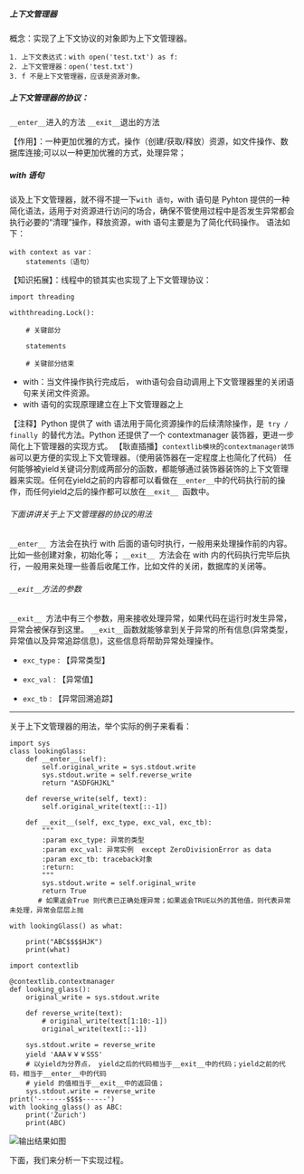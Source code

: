 
##### 上下文管理器
概念：实现了上下文协议的对象即为上下文管理器。
```
1. 上下文表达式：with open('test.txt') as f:
2. 上下文管理器：open('test.txt')
3. f 不是上下文管理器，应该是资源对象。
```
##### 上下文管理器的协议：
`__enter__`进入的方法
`__exit__`退出的方法

【作用】：一种更加优雅的方式，操作（创建/获取/释放）资源，如文件操作、数据库连接;可以以一种更加优雅的方式，处理异常；

##### with 语句
谈及上下文管理器，就不得不提一下`with 语句`，with 语句是 Pyhton 提供的一种简化语法，适用于对资源进行访问的场合，确保不管使用过程中是否发生异常都会执行必要的“清理”操作，释放资源，with 语句主要是为了简化代码操作。
语法如下：
```
with context as var：
    statements（语句）
```
【知识拓展】：线程中的锁其实也实现了上下文管理协议：
```
import threading

withthreading.Lock():

    # 关键部分 

    statements

    # 关键部分结束 
```
- with：当文件操作执行完成后， with语句会自动调用上下文管理器里的关闭语句来关闭文件资源。
- with 语句的实现原理建立在上下文管理器之上

【注释】Python 提供了 with 语法用于简化资源操作的后续清除操作，是`  try / finally  `的替代方法。Python 还提供了一个 contextmanager 装饰器，更进一步简化上下管理器的实现方式。
【耿直插播】`contextlib模块`的`contextmanager装饰器`可以更方便的实现上下文管理器。（使用装饰器在一定程度上也简化了代码）
任何能够被yield关键词分割成两部分的函数，都能够通过装饰器装饰的上下文管理器来实现。任何在yield之前的内容都可以看做在`__enter__`中的代码执行前的操作，而任何yield之后的操作都可以放在`__exit__ `函数中。

###### 下面讲讲关于上下文管理器的协议的用法
`__enter__ `方法会在执行 with 后面的语句时执行，一般用来处理操作前的内容。比如一些创建对象，初始化等；
`__exit__ `方法会在 with 内的代码执行完毕后执行，一般用来处理一些善后收尾工作，比如文件的关闭，数据库的关闭等。

###### `__exit__`方法的参数

`__exit__ `方法中有三个参数，用来接收处理异常，如果代码在运行时发生异常，异常会被保存到这里。  `__exit__`函数就能够拿到关于异常的所有信息(异常类型，异常值以及异常追踪信息)，这些信息将帮助异常处理操作。

- `exc_type` : 【异常类型】

- `exc_val` : 【异常值】

- `exc_tb` : 【异常回溯追踪】

---
关于上下文管理器的用法，举个实际的例子来看看：
```
import sys
class lookingGlass:
    def __enter__(self):
        self.original_write = sys.stdout.write
        sys.stdout.write = self.reverse_write
        return "ASDFGHJKL"

    def reverse_write(self, text):
        self.original_write(text[::-1])

    def __exit__(self, exc_type, exc_val, exc_tb):
        """
        :param exc_type: 异常的类型
        :param exc_val: 异常实例  except ZeroDivisionError as data
        :param exc_tb: traceback对象
        :return:
        """
        sys.stdout.write = self.original_write
        return True  
       # 如果返会True 则代表已正确处理异常；如果返会TRUE以外的其他值，则代表异常未处理，异常会层层上抛

with lookingGlass() as what:

    print("ABC$$$$HJK")
    print(what)

import contextlib

@contextlib.contextmanager
def looking_glass():
    original_write = sys.stdout.write

    def reverse_write(text):
        # original_write(text[1:10:-1])
        original_write(text[::-1])

    sys.stdout.write = reverse_write
    yield 'AAA￥￥￥SSS'
    # 以yield为分界点， yield之后的代码相当于__exit__中的代码；yield之前的代码，相当于__enter__中的代码
    # yield 的值相当于__exit__中的返回值；
    sys.stdout.write = reverse_write
print('-------$$$$------')
with looking_glass() as ABC:
    print('Zurich')
    print(ABC)
```

![输出结果如图](https://upload-images.jianshu.io/upload_images/17476267-b1cc772aa2d01ebf.png?imageMogr2/auto-orient/strip%7CimageView2/2/w/1240)

下面，我们来分析一下实现过程。
